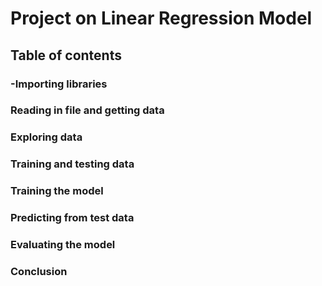 # Project on Linear Regression Model
## **Table of contents**
### -Importing libraries
### Reading in file and getting data
### Exploring data 
### Training and testing data
### Training the model
### Predicting from test data
### Evaluating the model
### Conclusion
